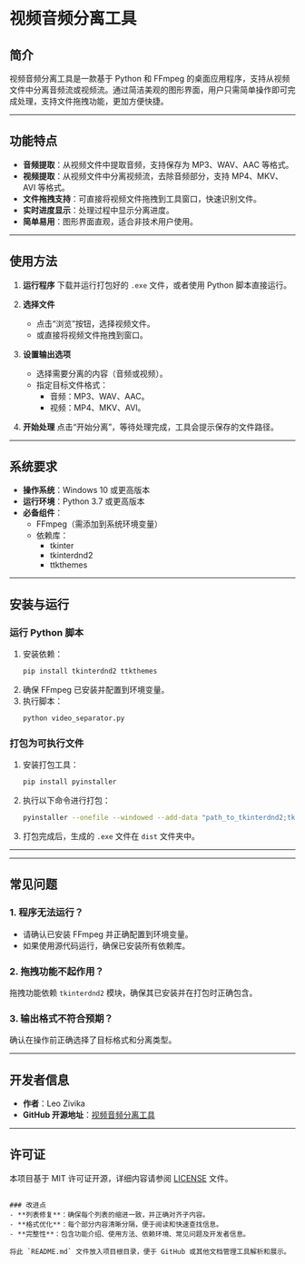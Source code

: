 # 视频音频分离工具

## 简介
视频音频分离工具是一款基于 Python 和 FFmpeg 的桌面应用程序，支持从视频文件中分离音频流或视频流。通过简洁美观的图形界面，用户只需简单操作即可完成处理，支持文件拖拽功能，更加方便快捷。

---

## 功能特点
- **音频提取**：从视频文件中提取音频，支持保存为 MP3、WAV、AAC 等格式。
- **视频提取**：从视频文件中分离视频流，去除音频部分，支持 MP4、MKV、AVI 等格式。
- **文件拖拽支持**：可直接将视频文件拖拽到工具窗口，快速识别文件。
- **实时进度显示**：处理过程中显示分离进度。
- **简单易用**：图形界面直观，适合非技术用户使用。

---

## 使用方法

1. **运行程序**
   下载并运行打包好的 `.exe` 文件，或者使用 Python 脚本直接运行。

2. **选择文件**
   - 点击“浏览”按钮，选择视频文件。
   - 或直接将视频文件拖拽到窗口。

3. **设置输出选项**
   - 选择需要分离的内容（音频或视频）。
   - 指定目标文件格式：
     - 音频：MP3、WAV、AAC。
     - 视频：MP4、MKV、AVI。

4. **开始处理**
   点击“开始分离”，等待处理完成，工具会提示保存的文件路径。

---

## 系统要求
- **操作系统**：Windows 10 或更高版本
- **运行环境**：Python 3.7 或更高版本
- **必备组件**：
  - FFmpeg（需添加到系统环境变量）
  - 依赖库：
    - tkinter
    - tkinterdnd2
    - ttkthemes

---

## 安装与运行

### 运行 Python 脚本
1. 安装依赖：
   ```bash
   pip install tkinterdnd2 ttkthemes
   ```
2. 确保 FFmpeg 已安装并配置到环境变量。
3. 执行脚本：
   ```bash
   python video_separator.py
   ```

### 打包为可执行文件
1. 安装打包工具：
   ```bash
   pip install pyinstaller
   ```
2. 执行以下命令进行打包：
   ```bash
   pyinstaller --onefile --windowed --add-data "path_to_tkinterdnd2;tkinterdnd2" --icon=app_icon.ico video_separator.py
   ```
3. 打包完成后，生成的 `.exe` 文件在 `dist` 文件夹中。

---



---

## 常见问题

### 1. 程序无法运行？
- 请确认已安装 FFmpeg 并正确配置到环境变量。
- 如果使用源代码运行，确保已安装所有依赖库。

### 2. 拖拽功能不起作用？
拖拽功能依赖 `tkinterdnd2` 模块，确保其已安装并在打包时正确包含。

### 3. 输出格式不符合预期？
确认在操作前正确选择了目标格式和分离类型。

---

## 开发者信息

- **作者**：Leo Zivika  
- **GitHub 开源地址**：[视频音频分离工具](https://github.com/147258-gif/video_separator_with_drag_drop)

---

## 许可证
本项目基于 MIT 许可证开源，详细内容请参阅 [LICENSE](LICENSE) 文件。
```

### 改进点
- **列表修复**：确保每个列表的缩进一致，并正确对齐子内容。
- **格式优化**：每个部分内容清晰分隔，便于阅读和快速查找信息。
- **完整性**：包含功能介绍、使用方法、依赖环境、常见问题及开发者信息。

将此 `README.md` 文件放入项目根目录，便于 GitHub 或其他文档管理工具解析和展示。
